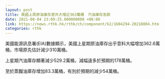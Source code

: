 ```yaml
---
layout: post
title: 美國上周原油庫存意外大增近363萬桶　汽油庫存急跌
date: 2021-08-04 23:09:25.000000000 +08:00
link: https://news.rthk.hk/rthk/ch/component/k2/1604294-20210804.htm
categories: rthk
---
```


美國能源訊息署(EIA)數據顯示，美國上星期原油庫存出乎意料大幅增加362.6萬桶，市場原先估計減少310萬桶。

上星期汽油庫存顯著減少529.2萬桶，減幅遠多於預期的178萬桶。

至於蒸餾油庫存增加83.3萬桶，有別於預期的減少54萬桶。
